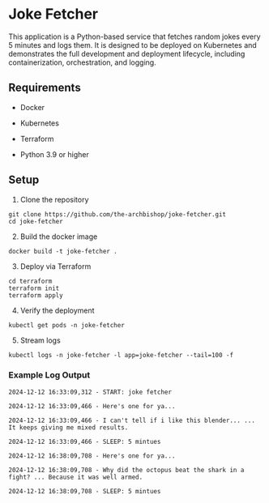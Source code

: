 # Joke Fetcher

This application is a Python-based service that fetches random jokes every 5 minutes and logs them. It is designed to be deployed on Kubernetes and demonstrates the full development and deployment lifecycle, including containerization, orchestration, and logging.

  

## Requirements

- Docker

- Kubernetes

- Terraform

- Python 3.9 or higher

  

## Setup

1. Clone the repository

```
git clone https://github.com/the-archbishop/joke-fetcher.git
cd joke-fetcher
```

2. Build the docker image

`docker build -t joke-fetcher .`

3. Deploy via Terraform

```
cd terraform
terraform init
terraform apply
```

4. Verify the deployment

`kubectl get pods -n joke-fetcher`

5. Stream logs

`kubectl logs -n joke-fetcher -l app=joke-fetcher --tail=100 -f`

  

### Example Log Output

```
2024-12-12 16:33:09,312 - START: joke fetcher

2024-12-12 16:33:09,466 - Here's one for ya...

2024-12-12 16:33:09,466 - I can't tell if i like this blender... ... It keeps giving me mixed results.

2024-12-12 16:33:09,466 - SLEEP: 5 mintues

2024-12-12 16:38:09,708 - Here's one for ya...

2024-12-12 16:38:09,708 - Why did the octopus beat the shark in a fight? ... Because it was well armed.

2024-12-12 16:38:09,708 - SLEEP: 5 mintues
```
